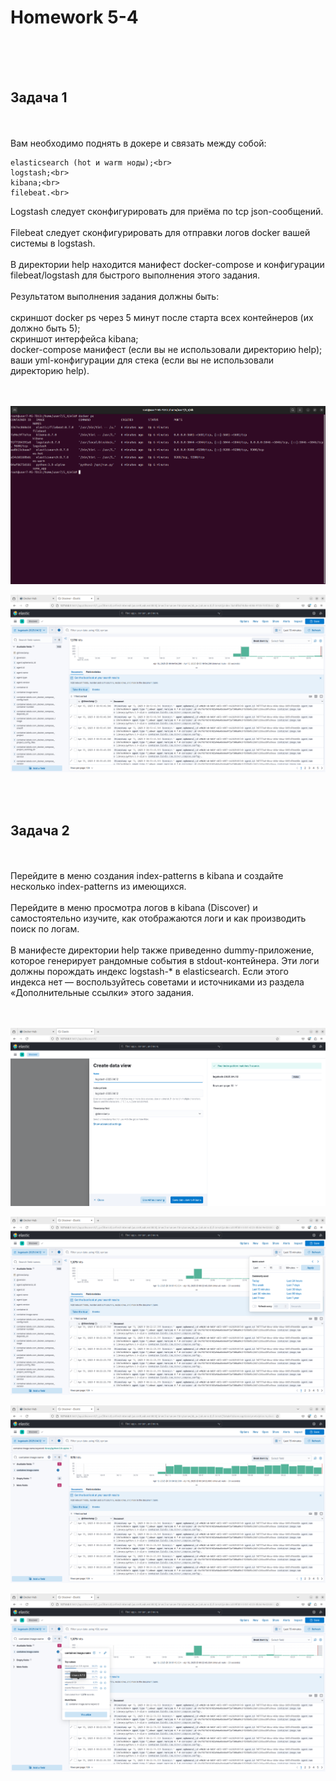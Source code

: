 <h1>Homework 5-4 </h1> <br>
<br>
<br>

<h2>Задача 1</h2><br>
<br>
Вам необходимо поднять в докере и связать между собой:<br>

```
elasticsearch (hot и warm ноды);<br>
logstash;<br>
kibana;<br>
filebeat.<br>
```

Logstash следует сконфигурировать для приёма по tcp json-сообщений.<br>
<br>
Filebeat следует сконфигурировать для отправки логов docker вашей системы в logstash.<br>
<br>
В директории help находится манифест docker-compose и конфигурации filebeat/logstash для быстрого выполнения этого задания.<br>
<br>
Результатом выполнения задания должны быть:<br>
<br>
скриншот docker ps через 5 минут после старта всех контейнеров (их должно быть 5);<br>
скриншот интерфейса kibana;<br>
docker-compose манифест (если вы не использовали директорию help);<br>
ваши yml-конфигурации для стека (если вы не использовали директорию help).<br>
<br><br>

![docker up containers](https://github.com/IvanChet-4/Dev/blob/main/images/Homework%205-4/0.png)

![kibana](https://github.com/IvanChet-4/Dev/blob/main/images/Homework%205-4/1.png)

<br><br>



<h2>Задача 2</h2><br>
<br>
Перейдите в меню создания index-patterns в kibana и создайте несколько index-patterns из имеющихся.<br>
<br>
Перейдите в меню просмотра логов в kibana (Discover) и самостоятельно изучите, как отображаются логи и как производить поиск по логам.<br>
<br>
В манифесте директории help также приведенно dummy-приложение, которое генерирует рандомные события в stdout-контейнера. Эти логи должны порождать индекс logstash-* в elasticsearch. Если этого индекса нет — воспользуйтесь советами и источниками из раздела «Дополнительные ссылки» этого задания.<br>
<br><br>

![kibana](https://github.com/IvanChet-4/Dev/blob/main/images/Homework%205-4/2.png)

![kibana](https://github.com/IvanChet-4/Dev/blob/main/images/Homework%205-4/3.png)

![kibana](https://github.com/IvanChet-4/Dev/blob/main/images/Homework%205-4/4.png)

![kibana](https://github.com/IvanChet-4/Dev/blob/main/images/Homework%205-4/5.png)
